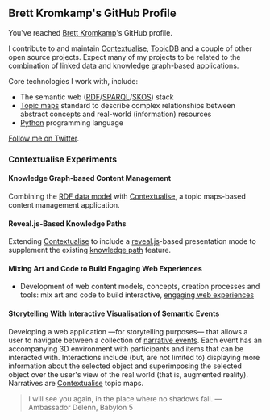 ## Brett Kromkamp's GitHub Profile

You've reached [Brett Kromkamp](https://brettkromkamp.com/)'s GitHub profile.

I contribute to and maintain [Contextualise](https://github.com/brettkromkamp/contextualise), [TopicDB](https://github.com/brettkromkamp/topic-db) and a couple of other open source projects. Expect many of my projects to be related to the combination of linked data and knowledge graph-based applications.

Core technologies I work with, include:

* The semantic web ([RDF](https://www.w3.org/TR/2014/NOTE-rdf11-primer-20140624/)/[SPARQL](https://www.w3.org/TR/sparql11-overview/)/[SKOS](https://www.w3.org/TR/skos-primer/)) stack
* [Topic maps](https://ontopia.net/topicmaps/materials/tao.html) standard to describe complex relationships between abstract concepts and real-world (information) resources
* [Python](https://www.python.org/) programming language

[Follow me on Twitter](https://twitter.com/brettkromkamp).

### Contextualise Experiments

#### Knowledge Graph-based Content Management

Combining the [RDF data model](https://docs.stardog.com/tutorials/rdf-graph-data-model) with [Contextualise](https://contextualise.dev/), a topic maps-based content management application. 

#### Reveal.js-Based Knowledge Paths

Extending [Contextualise](https://contextualise.dev/) to include a [reveal.js](https://revealjs.com/)-based presentation mode to supplement the existing [knowledge path](https://brettkromkamp.com/posts/knowledge-paths/) feature.

#### Mixing Art and Code to Build Engaging Web Experiences

* Development of web content models, concepts, creation processes and tools: mix art and code to build interactive, [engaging web experiences](https://brettkromkamp.com/posts/engaging-web-experiences/)

#### Storytelling With Interactive Visualisation of Semantic Events

Developing a web application &mdash;for storytelling purposes&mdash; that allows a user to navigate between a collection of [narrative events](https://brettkromkamp.com/posts/narrative-events/). Each event has an accompanying 3D environment with participants and items that can be interacted with. Interactions include (but, are not limited to) displaying more information about the selected object and superimposing the selected object over the user's view of the real world (that is, augmented reality). Narratives are [Contextualise](https://contextualise.dev/) topic maps.

> I will see you again, in the place where no shadows fall. &mdash; Ambassador Delenn, Babylon 5
